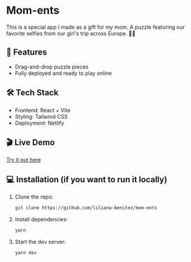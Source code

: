 # Mom-ents

This is a special app I made as a gift for my mom. 
A puzzle featuring our favorite selfies from our girl's trip across Europe. 🥰✨

## 🚀 Features
- Drag-and-drop puzzle pieces
- Fully deployed and ready to play online 

## 🛠 Tech Stack
- Frontend: React + Vite
- Styling: Tailwind CSS
- Deployment: Netlify

## 🎬 Live Demo
[Try it out here](https://mom-ents.netlify.app/)

## 💻 Installation (if you want to run it locally)
1. Clone the repo:  
   ```bash
   git clone https://github.com/liliana-benitez/mom-ents
   ```

2. Install dependencies:
   ```bash
   yarn
   ```

3. Start the dev server:
   ```bash
   yarn dev
   ```
